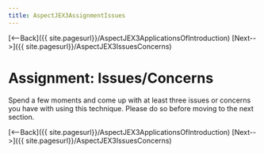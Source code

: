 ```yaml
---
title: AspectJEX3AssignmentIssues
---
```

[<--Back]({{ site.pagesurl}}/AspectJEX3ApplicationsOfIntroduction) [Next-->]({{ site.pagesurl}}/AspectJEX3IssuesConcerns)

# Assignment: Issues/Concerns
Spend a few moments and come up with at least three issues or concerns you have with using this technique. Please do so before moving to the next section.

[<--Back]({{ site.pagesurl}}/AspectJEX3ApplicationsOfIntroduction) [Next-->]({{ site.pagesurl}}/AspectJEX3IssuesConcerns)
